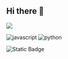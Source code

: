 ## Hi there 👋

[<img src='https://img.shields.io/badge/LinkedIn-0077B5?style=for-the-badge&logo=linkedin&logoColor=white'>](https://www.linkedin.com/in/russell-gooday-1b890a69/)

<img alt='javascript' src='https://img.shields.io/badge/JavaScript-F7DF1E?style=for-the-badge&logo=javascript&logoColor=black'> <img alt='python' src='https://img.shields.io/badge/Python-3776AB?style=for-the-badge&logo=python&logoColor=white]'>
	
![Static Badge](https://img.shields.io/badge/build-passing-brightgreen)
